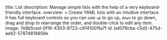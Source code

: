 title: List
description: Manage simple lists with the help of a very keyboard-friendly interface.
overview: >
  Create YAML lists with an intuitive interface. It has full keyboard controls
  so you can use `up` to go up, `down` to go down, drag and drop to rearrange the order, and double-click to edit any item.
image: 7e9b5ced-0f19-4303-8723-c9141001fa7f
id: bd079cba-c5d2-475d-ae82-57874818858e
